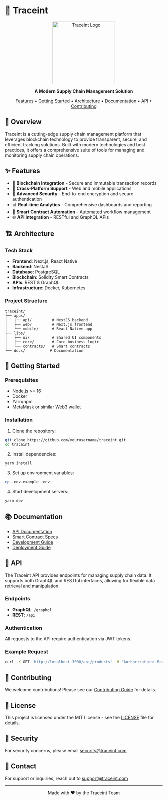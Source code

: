 # 🚀 Traceint

<div align="center">
  <img src="assets/logo.png" alt="Traceint Logo" width="200"/>
  <p><strong>A Modern Supply Chain Management Solution</strong></p>
  <p>
    <a href="#features">Features</a> •
    <a href="#getting-started">Getting Started</a> •
    <a href="#architecture">Architecture</a> •
    <a href="#documentation">Documentation</a> •
    <a href="#api">API</a> •
    <a href="#contributing">Contributing</a>
  </p>
</div>

## 🌟 Overview

Traceint is a cutting-edge supply chain management platform that leverages blockchain technology to provide transparent, secure, and efficient tracking solutions. Built with modern technologies and best practices, it offers a comprehensive suite of tools for managing and monitoring supply chain operations.

## ✨ Features

- 🔗 **Blockchain Integration** - Secure and immutable transaction records
- 📱 **Cross-Platform Support** - Web and mobile applications
- 🔐 **Advanced Security** - End-to-end encryption and secure authentication
- 📊 **Real-time Analytics** - Comprehensive dashboards and reporting
- 🔄 **Smart Contract Automation** - Automated workflow management
- 🌐 **API Integration** - RESTful and GraphQL APIs

## 🏗 Architecture

### Tech Stack

- **Frontend**: Next.js, React Native
- **Backend**: NestJS
- **Database**: PostgreSQL
- **Blockchain**: Solidity Smart Contracts
- **APIs**: REST & GraphQL
- **Infrastructure**: Docker, Kubernetes

### Project Structure
```
traceint/
├── apps/
│   ├── api/         # NestJS backend
│   ├── web/         # Next.js frontend
│   └── mobile/      # React Native app
├── libs/
│   ├── ui/          # Shared UI components
│   ├── core/        # Core business logic
│   └── contracts/   # Smart contracts
└── docs/           # Documentation
```

## 🚀 Getting Started

### Prerequisites

- Node.js >= 16
- Docker
- Yarn/npm
- MetaMask or similar Web3 wallet

### Installation

1. Clone the repository:
```bash
git clone https://github.com/yourusername/traceint.git
cd traceint
```

2. Install dependencies:
```bash
yarn install
```

3. Set up environment variables:
```bash
cp .env.example .env
```

4. Start development servers:
```bash
yarn dev
```

## 📚 Documentation

- [API Documentation](docs/api.md)
- [Smart Contract Specs](docs/contracts.md)
- [Development Guide](docs/development.md)
- [Deployment Guide](docs/deployment.md)

## 📡 API

The Traceint API provides endpoints for managing supply chain data. It supports both GraphQL and RESTful interfaces, allowing for flexible data retrieval and manipulation.

### Endpoints
- **GraphQL**: `/graphql`
- **REST**: `/api`

### Authentication
All requests to the API require authentication via JWT tokens.

### Example Request
```bash
curl -X GET 'http://localhost:3000/api/products' -H 'Authorization: Bearer <token>'
```

## 🤝 Contributing

We welcome contributions! Please see our [Contributing Guide](CONTRIBUTING.md) for details.

## 📄 License

This project is licensed under the MIT License - see the [LICENSE](LICENSE) file for details.

## 🔐 Security

For security concerns, please email security@traceint.com

## 📧 Contact

For support or inquiries, reach out to support@traceint.com

---

<div align="center">
  Made with ❤️ by the Traceint Team
</div>
